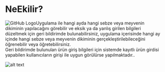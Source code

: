 # NeEkilir?
![GitHub Logo](https://github.com/enesdongez/Android/blob/master/NeEkilir%20Uygulamas%C4%B1/splash.png)Uygulama ile hangi ayda hangi sebze veya meyvenin dikiminin yapılacağını görebilir ve eksik ya da yanlış girilen bilgileri düzeltmek
için geri bildirimde bulunabilirsiniz, uygulama içerisinde hangi ay içinde hangi sebze veya meyvenin dikiminin gerçekleştirilebileceğini öğrenebilir veya öğretebilirsiniz.</br>
Geri bildirimde bulunulan ürün giriş bilgileri için sistemde kayıtlı ürün girdisi yapabilen kullanıcıların girişi ile uygun görülürse yapılmaktadır..

![alt text](https://github.com/enesdongez/Android/blob/master/NeEkilir%20Uygulamas%C4%B1/NeEkilir.png)

